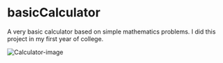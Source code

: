 # basicCalculator
A very basic calculator based on simple mathematics problems. I did this project in my first year of college.





![Calculator-image](https://user-images.githubusercontent.com/122520154/227475129-103753de-1960-4824-bd19-49aedbd4e518.jpg)
